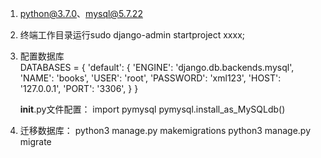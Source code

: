 1.	python@3.7.0、mysql@5.7.22

2.	终端工作目录运行sudo django-admin startproject xxxx;

3.	配置数据库	
	DATABASES = {
	    'default': {
	        'ENGINE': 'django.db.backends.mysql',
	        'NAME': 'books',
	        'USER': 'root',
	        'PASSWORD': 'xml123',
	        'HOST': '127.0.0.1',
	        'PORT': '3306',
	    }
	}

	__init__.py文件配置：
	import pymysql
	pymysql.install_as_MySQLdb()

4.	迁移数据库：
	python3 manage.py makemigrations
	python3 manage.py migrate
	